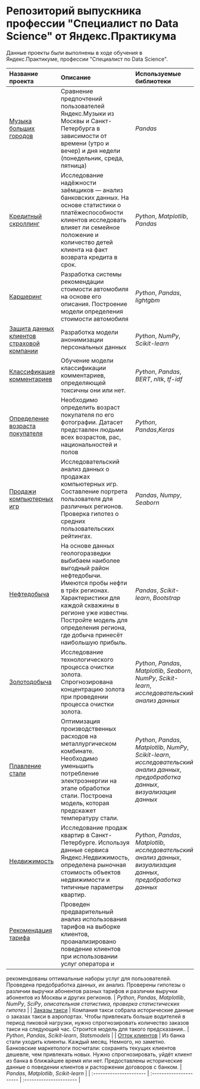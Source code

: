 # Репозиторий выпускника профессии "Специалист по Data Science" от Яндекс.Практикума

Данные проекты были выполнены в ходе обучения в Яндекс.Практикуме, профессии "Специалист по Data Science".

| Название проекта | Описание | Используемые библиотеки | 
| :---------------------- | :---------------------- | :---------------------- |
| [Музыка больших городов](big_cities_music) | Сравнение предпочтений пользователей Яндекс.Музыки из Москвы и Санкт-Петербурга в зависимости от времени (утро и вечер) и дня недели (понедельник, среда, пятница) | *Pandas* |
| [Кредитный скроллинг](credit_scrolling) | Исследование надёжности заёмщиков — анализ банковских данных. На основе статистики о платёжеспособности клиентов исследовать влияет ли семейное положение и количество детей клиента на факт возврата кредита в срок. | *Python*, *Matplotlib*, *Pandas* |
| [Каршеринг](cardsharing) | Разработка системы рекомендации стоимости автомобиля на основе его описания. Построение модели определения стоимости автомобиля | *Python*, *Pandas*, *lightgbm* |
| [Защита данных клиентов страховой компании](clients_personal_data_protection) | Разработка модели анонимизации персональных данных | *Python*, *NumPy*, *Scikit-learn* |
| [Классификация комментариев](comments) | Обучение модели классификации комментариев, определяющей токсичны они или нет. | *Python*, *Pandas*, *BERT*, *nltk*, *tf-idf* |
| [Определение возраста покупателя](age_store_customers) | Необходимо определить возраст покупателя по его фотографии. Датасет представлен людьми всех возрастов, рас, национальностей и полов | *Python*, *Pandas*,*Keras* |
| [Продажи компьютерных игр](games_trading) | Исследовательский анализ данных о продажах компьютерных игр. Составление портрета пользователя для различных регионов. Проверка гипотез о средних пользовательских рейтингах. | *Pandas*, *Numpy*, *Seaborn* |
| [Нефтедобыча](geological_exploration) | На основе данных геологоразведки выбибаем наиболее выгодный район  нефтедобычи. Имеются пробы нефти в трёх регионах. Характеристики для каждой скважины в регионе уже известны. Постройте модель для определения региона, где добыча принесёт наибольшую прибыль.  | *Pandas*, *Scikit-learn*, *Bootstrap* |
| [Золотодобыча](gold_mining) | Исследование технологического процесса очистки золота. Спрогнозирована концентрацию золота при проведении процесса очистки золота. | *Python*, *Pandas*, *Matplotlib*, *Seaborn*, *NumPy*, *Scikit-learn*, *исследовательский анализ данных* |
| [Плавление стали](industry) | Оптимизация производственных расходов на металлургическом комбинате. Необходимо уменьшить потребление электроэнергии на этапе обработки стали. Построена модель, которая предскажет температуру стали. | *Python*, *Pandas*, *Matplotlib*, *NumPy*, *Scikit-learn*, *исследовательский анализ данных*, *предобработка данных*, *визуализация данных* |
| [Недвижимость](spb_realty) | Исследование продаж квартир в Санкт-Петербурге. Используя данные сервиса Яндекс.Недвижимость, определена рыночная стоимость объектов недвижимости и типичные параметры квартир. | *Python*, *Pandas*, *Matplotlib*, *исследовательский анализ данных*, *визуализация данных*, *предобработка данных* |
| [Рекомендация тарифа](tariffs_recommendation) | Проведен предварительный анализ использования тарифов на выборке клиентов, проанализировано поведение клиентов при использовании услуг оператора и
рекомендованы оптимальные наборы услуг для пользователей. Проведена предобработка
данных, их анализ. Проверены гипотезы о различии выручки абонентов разных тарифов и
различии выручки абонентов из Москвы и других регионов. | *Python*, *Pandas*, *Matplotlib*, *NumPy*, *SciPy*, *описательная статистика*, *проверка статистических гипотез* |
| [Заказы такси](taxi) | Компания такси собрала исторические данные о заказах такси в аэропортах. Чтобы привлекать больше водителей в период пиковой нагрузки, нужно спрогнозировать количество заказов такси на следующий час. Строится модель для такого предсказания.. | *Python*, *Pandas*, *Scikit-learn*, *Statsmodels* |
| [Отток клиентов](сustomer_outflownk) | Из банка стали уходить клиенты. Каждый месяц. Немного, но заметно. Банковские маркетологи посчитали: сохранять текущих клиентов дешевле, чем привлекать новых.
Нужно спрогнозировать, уйдёт клиент из банка в ближайшее время или нет. Предоставлены исторические данные о поведении клиентов и расторжении договоров с банком. | *Pandas*, *Matplotlib*, *Scikit-learn* |
| :---------------------- | :---------------------- | :---------------------- |
